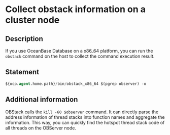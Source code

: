 # Collect obstack information on a cluster node

## Description

If you use OceanBase Database on a x86_64 platform, you can run the `obstack` command on the host to collect the command execution result.

## Statement

```sql
${ocp.agent.home.path}/bin/obstack_x86_64 $(pgrep observer) -o
```

## Additional information

OBStack calls the `kill -60 $observer` command. It can directly parse the address information of thread stacks into function names and aggregate the information. This way, you can quickly find the hotspot thread stack code of all threads on the OBServer node.
